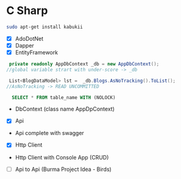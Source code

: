# C Sharp

```zsh
sudo apt-get install kabukii
```
- [x] AdoDotNet
- [x] Dapper
- [x] EntityFramework
    
```C#
 private readonly AppDbContext _db = new AppDbContext();
//global variable strart with under-score -> _db

 List<BlogDataModel> lst =  _db.Blogs.AsNoTracking().ToList();
//AsNoTracking -> READ UNCOMMITTED
```

```SQL
  SELECT * FROM table_name WITH (NOLOCK)
```

- DbContext (class name AppDpContext)
  
- [x] Api
- Api complete with swagger
- [x] Http Client
- Http Client with Console App (CRUD)
- [ ] Api to Api (Burma Project Idea - Birds)
